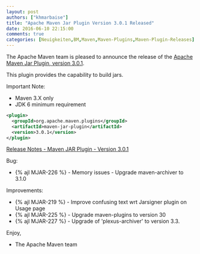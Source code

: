 ```yaml
---
layout: post
authors: ["khmarbaise"]
title: "Apache Maven Jar Plugin Version 3.0.1 Released"
date: 2016-06-10 22:15:00
comments: true
categories: [Neuigkeiten,BM,Maven,Maven-Plugins,Maven-Plugin-Releases]
---
```

The Apache Maven team is pleased to announce the release of the 
[Apache Maven Jar Plugin, version 3.0.1](https://maven.apache.org/plugins/maven-jar-plugin/).

This plugin provides the capability to build jars.

Important Note: 

 * Maven 3.X only
 * JDK 6 minimum requirement


``` xml
<plugin>
  <groupId>org.apache.maven.plugins</groupId>
  <artifactId>maven-jar-plugin</artifactId>
  <version>3.0.1</version>
</plugin>
```

<!-- more -->

[Release Notes - Maven JAR Plugin - Version 3.0.1](https://issues.apache.org/jira/secure/ReleaseNote.jspa?projectId=12317526&version=12335708)

Bug:

 * {% ajl MJAR-226 %} - Memory issues - Upgrade maven-archiver to 3.1.0

Improvements:

 * {% ajl MJAR-219 %} - Improve confusing text wrt Jarsigner plugin on Usage page
 * {% ajl MJAR-225 %} - Upgrade maven-plugins to version 30
 * {% ajl MJAR-227 %} - Upgrade of 'plexus-archiver' to version 3.3.

Enjoy,

- The Apache Maven team
